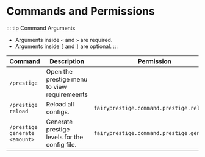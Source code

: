 # Commands and Permissions

::: tip Command Arguments

- Arguments inside `<` and `>` are required.
- Arguments inside `[` and `]` are optional.
  :::

| Command                                       | Description                                              | Permission                              |
| --------------------------------------------- | -------------------------------------------------------- | --------------------------------------- |
| `/prestige`                                | Open the prestige menu to view requiremeents                                |               |
| `/prestige reload`                   | Reload all configs.                                      | `fairyprestige.command.prestige.reload`      |
| `/prestige generate <amount>` | Generate prestige levels for the config file. | `fairyprestige.command.prestige.generate` |
